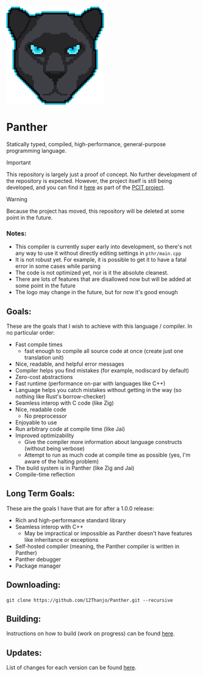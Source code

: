 ![Logo](art_assets/Logo_scaled.png)
# Panther
Statically typed, compiled, high-performance, general-purpose programming language.

> [!IMPORTANT]
> This repository is largely just a proof of concept. No further development of the repository is expected. However, the project itself is still being developed, and you can find it [here](https://github.com/PCIT-Project/PCIT-CPP) as part of the [PCIT project](https://github.com/PCIT-Project). 

> [!WARNING]
> Because the project has moved, this repository will be deleted at some point in the future.

### Notes:
- This compiler is currently super early into development, so there's not any way to use it without directly editing settings in `pthr/main.cpp`
- It is not robust yet. For example, it is possible to get it to have a fatal error in some cases while parsing
- The code is not optimized yet, nor is it the absolute cleanest.
- There are lots of features that are disallowed now but will be added at some point in the future
- The logo may change in the future, but for now it's good enough


## Goals:
These are the goals that I wish to achieve with this language / compiler. In no particular order:
- Fast compile times
	- fast enough to compile all source code at once (create just one translation unit)
- Nice, readable, and helpful error messages
- Compiler helps you find mistakes (for example, nodiscard by default)
- Zero-cost abstractions
- Fast runtime (performance on-par with languages like C++)
- Language helps you catch mistakes without getting in the way (so nothing like Rust's borrow-checker)
- Seamless interop with C code (like Zig)
- Nice, readable code
	- No preprocessor
- Enjoyable to use
- Run arbitrary code at compile time (like Jai)
- Improved optimizability
	- Give the compiler more information about language constructs (without being verbose)
	- Attempt to run as much code at compile time as possible (yes, I'm aware of the halting problem)
- The build system is in Panther (like Zig and Jai)
- Compile-time reflection


## Long Term Goals:
These are the goals I have that are for after a 1.0.0 release:
- Rich and high-performance standard library
- Seamless interop with C++
	- May be impractical or impossible as Panther doesn't have features like inheritance or exceptions
- Self-hosted compiler (meaning, the Panther compiler is written in Panther)
- Panther debugger
- Package manager


## Downloading:
`git clone https://github.com/12Thanjo/Panther.git --recursive`

## Building:
Instructions on how to build (work on progress) can be found [here](documentation/building.md).

## Updates:
List of changes for each version can be found [here](CHANGELOG.md).



